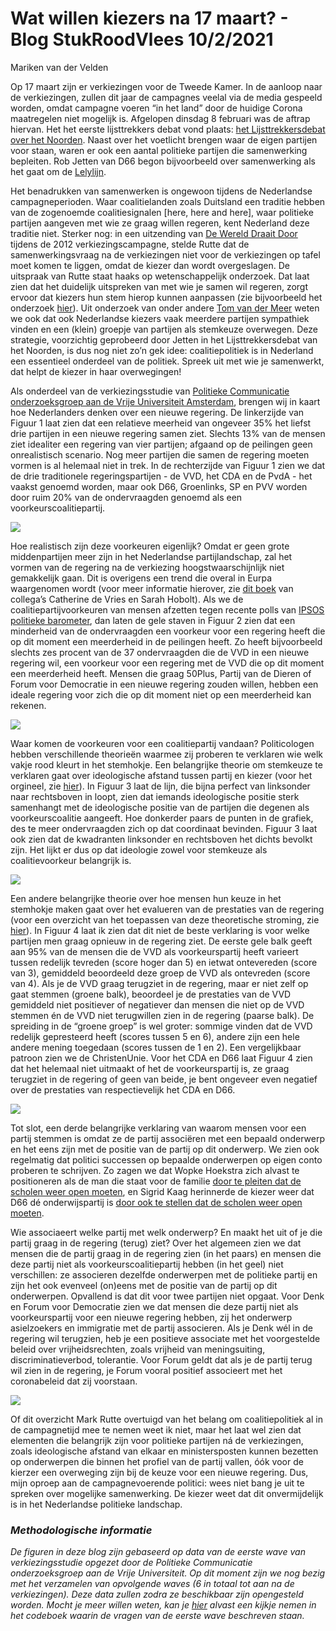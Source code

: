 Wat willen kiezers na 17 maart? - Blog StukRoodVlees 10/2/2021
================
Mariken van der Velden

Op 17 maart zijn er verkiezingen voor de Tweede Kamer. In de aanloop
naar de verkiezingen, zullen dit jaar de campagnes veelal via de media
gespeeld worden, omdat campagne voeren “in het land” door de huidige
Corona maatregelen niet mogelijk is. Afgelopen dinsdag 8 februari was de
aftrap hiervan. Het het eerste lijsttrekkers debat vond plaats: [het
Lijsttrekkersdebat over het
Noorden](https://www.dvhn.nl/extra/Kijk-hier-live-Lijsttrekkersdebat-over-het-Noorden-met-Wilders-Klaver-Marijnissen-en-anderen-26478305.html).
Naast over het voetlicht brengen waar de eigen partijen voor staan,
waren er ook een aantal politieke partijen die samenwerking bepleiten.
Rob Jetten van D66 begon bijvoorbeeld over samenwerking als het gaat om
de [Lelylijn](https://www.lelylijn.nl/).

Het benadrukken van samenwerken is ongewoon tijdens de Nederlandse
campagneperioden. Waar coalitielanden zoals Duitsland een traditie
hebben van de zogenoemde coalitiesignalen \[here, here and here\], waar
politieke partijen aangeven met wie ze graag willen regeren, kent
Nederland deze traditie niet. Sterker nog: in een uitzending van [De
Wereld Draait
Door](https://www.bnnvara.nl/dewerelddraaitdoor/videos/248604) tijdens
de 2012 verkiezingscampagne, stelde Rutte dat de samenwerkingsvraag na
de verkiezingen niet voor de verkiezingen op tafel moet komen te liggen,
omdat de kiezer dan wordt overgeslagen. De uitspraak van Rutte staat
haaks op wetenschappelijk onderzoek. Dat laat zien dat het duidelijk
uitspreken van met wie je samen wil regeren, zorgt ervoor dat kiezers
hun stem hierop kunnen aanpassen (zie bijvoorbeeld het onderzoek
[hier](https://www.sciencedirect.com/science/article/pii/S0261379420300500?casa_token=VsGzhsmJrewAAAAA:QYCSj5r3L1bFcv_GiMmYxZ4q0tFGl9a7Qg_zjQWgVEQp9gVZ5hTGHzPLyXih5TmXvF5PpeG6ZQ#sec2)).
Uit onderzoek van onder andere [Tom van der
Meer](https://stukroodvlees.nl/author/tom-van-der-meer/) weten we ook
dat ook Nederlandse kiezers vaak meerdere partijen sympathiek vinden en
een (klein) groepje van partijen als stemkeuze overwegen. Deze
strategie, voorzichtig geprobeerd door Jetten in het Lijsttrekkersdebat
van het Noorden, is dus nog niet zo’n gek idee: coalitiepolitiek is in
Nederland een essentieel onderdeel van de politiek. Spreek uit met wie
je samenwerkt, dat helpt de kiezer in haar overwegingen\!

Als onderdeel van de verkiezingsstudie van [Politieke Communicatie
onderzoeksgroep aan de Vrije Universiteit
Amsterdam](https://fsw.vu.nl/en/departments/communication-science/research/political-communication-and-media-monitoring/index.aspx),
brengen wij in kaart hoe Nederlanders denken over een nieuwe regering.
De linkerzijde van Figuur 1 laat zien dat een relatieve meerheid van
ongeveer 35% het liefst drie partijen in een nieuwe regering samen ziet.
Slechts 13% van de mensen ziet idealiter een regering van vier partijen;
afgaand op de peilingen geen onrealistisch scenario. Nog meer partijen
die samen de regering moeten vormen is al helemaal niet in trek. In de
rechterzijde van Figuur 1 zien we dat de drie traditionele
regeringspartijen - de VVD, het CDA en de PvdA - het vaakst genoemd
worden, maar ook D66, Groenlinks, SP en PVV worden door ruim 20% van de
ondervraagden genoemd als een
voorkeurscoalitiepartij.

<img src="SRV_blog_10feb_MVDV_files/figure-gfm/Voorkeuren voor een nieuwe regering-1.png" style="display: block; margin: auto;" />

Hoe realistisch zijn deze voorkeuren eigenlijk? Omdat er geen grote
middenpartijen meer zijn in het Nederlandse partijlandschap, zal het
vormen van de regering na de verkiezing hoogstwaarschijnlijk niet
gemakkelijk gaan. Dit is overigens een trend die overal in Eurpa
waargenomen wordt (voor meer informatie hierover, zie [dit
boek](https://press.princeton.edu/books/hardcover/9780691194752/political-entrepreneurs)
van collega’s Catherine de Vries en Sarah Hobolt). Als we de
coalitiepartijvoorkeuren van mensen afzetten tegen recente polls van
[IPSOS politieke
barometer](https://www.ipsos.com/nl-nl/politieke-barometer), dan laten
de gele staven in Figuur 2 zien dat een minderheid van de ondervraagden
een voorkeur voor een regering heeft die op dit moment een meerderheid
in de peilingen heeft. Zo heeft bijvoorbeeld slechts zes procent van de
37 ondervraagden die de VVD in een nieuwe regering wil, een voorkeur
voor een regering met de VVD die op dit moment een meerderheid heeft.
Mensen die graag 50Plus, Partij van de Dieren of Forum voor Democratie
in een nieuwe regering zouden willen, hebben een ideale regering voor
zich die op dit moment niet op een meerderheid kan
rekenen.

<img src="SRV_blog_10feb_MVDV_files/figure-gfm/Realistische voorkeuren-1.png" style="display: block; margin: auto;" />

Waar komen de voorkeuren voor een coalitiepartij vandaan? Politicologen
hebben verschillende theorieën waarmee zij proberen te verklaren wie
welk vakje rood kleurt in het stemhokje. Een belangrijke theorie om
stemkeuze te verklaren gaat over ideologische afstand tussen partij en
kiezer (voor het orgineel, zie
[hier](https://www.amazon.com/Economic-Theory-Democracy-Anthony-Downs/dp/0060417501)).
In Figuur 3 laat de lijn, die bijna perfect van linksonder naar
rechtsboven in loopt, zien dat iemands ideologische positie sterk
samenhangt met de ideologische positie van de partijen die degenen als
voorkeurscoalitie aangeeft. Hoe donkerder paars de punten in de grafiek,
des te meer ondervraagden zich op dat coordinaat bevinden. Figuur 3 laat
ook zien dat de kwadranten linksonder en rechtsboven het dichts bevolkt
zijn. Het lijkt er dus op dat ideologie zowel voor stemkeuze als
coalitievoorkeur belangrijk
is.

<img src="SRV_blog_10feb_MVDV_files/figure-gfm/unnamed-chunk-3-1.png" style="display: block; margin: auto;" />

Een andere belangrijke theorie over hoe mensen hun keuze in het
stemhokje maken gaat over het evalueren van de prestaties van de
regering (voor een overzicht van het toepassen van deze theoretische
stroming, zie
[hier](https://www.annualreviews.org/doi/abs/10.1146/annurev-polisci-032211-212920)).
In Figuur 4 laat ik zien dat dit niet de beste verklaring is voor welke
partijen men graag opnieuw in de regering ziet. De eerste gele balk
geeft aan 95% van de mensen die de VVD als voorkeurspartij heeft
varieert tussen redelijk tevreden (score hoger dan 5) en ietwat
ontevereden (score van 3), gemiddeld beoordeeld deze groep de VVD als
ontevreden (score van 4). Als je de VVD graag terugziet in de regering,
maar er niet zelf op gaat stemmen (groene balk), beoordeel je de
prestaties van de VVD gemiddeld niet positiever of negatiever dan mensen
die niet op de VVD stemmen én de VVD niet terugwillen zien in de
regering (paarse balk). De spreiding in de “groene groep” is wel groter:
sommige vinden dat de VVD redelijk gepresteerd heeft (scores tussen 5 en
6), andere zijn een hele andere mening toegedaan (scores tussen de 1 en
2). Een vergelijkbaar patroon zien we de ChristenUnie. Voor het CDA en
D66 laat Figuur 4 zien dat het helemaal niet uitmaakt of het de
voorkeurspartij is, ze graag terugziet in de regering of geen van beide,
je bent ongeveer even negatief over de prestaties van respectievelijk
het CDA en
D66.

<img src="SRV_blog_10feb_MVDV_files/figure-gfm/Afstraffen en coalitievoorkeur-1.png" style="display: block; margin: auto;" />

Tot slot, een derde belangrijke verklaring van waarom mensen voor een
partij stemmen is omdat ze de partij associëren met een bepaald
onderwerp en het eens zijn met de positie van de partij op dit
onderwerp. We zien ook regelmatig dat politici successen op bepaalde
onderwerpen op eigen conto proberen te schrijven. Zo zagen we dat Wopke
Hoekstra zich alvast te positioneren als de man die staat voor de
familie [door te pleiten dat de scholen weer open
moeten](https://nos.nl/video/2366487-hoekstra-kans-dat-scholen-opengaan-is-zeer-groot.html),
en Sigrid Kaag herinnerde de kiezer weer dat D66 dé onderwijspartij is
[door ook te stellen dat de scholen weer open
moeten](https://www.nporadio1.nl/binnenland/29314-kabinet-wil-basisscholen-openen-op-8-februari-maar-kan-dat-veilig).

Wie associaeert welke partij met welk onderwerp? En maakt het uit of je
die partij graag in de regering (terug) ziet? Over het algemeen zien we
dat mensen die de partij graag in de regering zien (in het paars) en
mensen die deze partij niet als voorkeurscoalitiepartij hebben (in het
geel) niet verschillen: ze associeren dezelfde onderwerpen met de
politieke partij en zijn het ook evenveel (on)eens met de positie van de
partij op dit onderwerpen. Opvallend is dat dit voor twee partijen niet
opgaat. Voor Denk en Forum voor Democratie zien we dat mensen die deze
partij niet als voorkeurspartij voor een nieuwe regering hebben, zij het
onderwerp asielzoekers en immigratie met de partij associeren. Als je
Denk wél in de regering wil terugzien, heb je een positieve associate
met het voorgestelde beleid over vrijheidsrechten, zoals vrijheid van
meningsuiting, discriminatieverbod, tolerantie. Voor Forum geldt dat als
je de partij terug wil zien in de regering, je Forum vooral positief
associeert met het coronabeleid dat zij
voorstaan.

<img src="SRV_blog_10feb_MVDV_files/figure-gfm/Issues als verklaring-1.png" style="display: block; margin: auto;" />

Of dit overzicht Mark Rutte overtuigd van het belang om coalitiepolitiek
al in de campagnetijd mee te nemen weet ik niet, maar het laat wel zien
dat elementen die belangrijk zijn voor politieke partijen ná de
verkiezingen, zoals ideologische afstand van elkaar en ministersposten
kunnen bezetten op onderwerpen die binnen het profiel van de partij
vallen, óók voor de kierzer een overweging zijn bij de keuze voor een
nieuwe regering. Dus, mijn oproep aan de campagnevoerende politici: wees
niet bang je uit te spreken over mogelijke samenwerking. De kiezer weet
dat dit onvermijdelijk is in het Nederlandse politieke landschap.

### *Methodologische informatie*

*De figuren in deze blog zijn gebaseerd op data van de eerste wave van
verkiezingsstudie opgezet door de Politieke Communicatie onderzoeksgroep
aan de Vrije Universiteit. Op dit moment zijn we nog bezig met het
verzamelen van opvolgende waves (6 in totaal tot aan na de
verkiezingen). Deze data zullen zodra ze beschikbaar zijn opengesteld
worden. Mocht je meer willen weten, kan je
[hier](https://www.dropbox.com/s/lyu6r949gtt0wk3/codebook.md?dl=0)
alvast een kijkje nemen in het codeboek waarin de vragen van de eerste
wave beschreven staan.*
